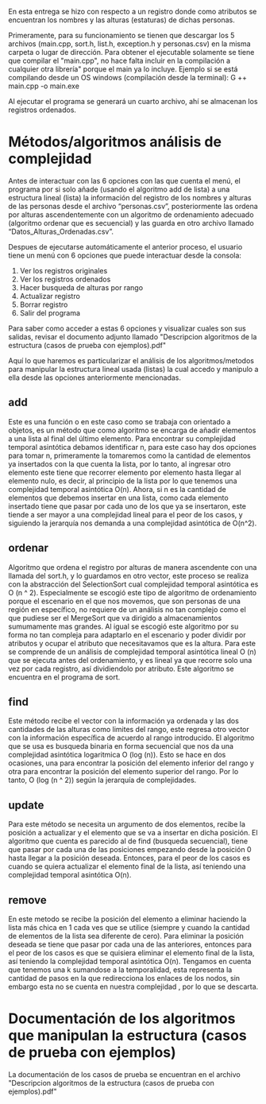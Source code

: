 En esta entrega se hizo con respecto a un registro donde como atributos se encuentran los nombres y las alturas (estaturas) de dichas personas.

Primeramente, para su funcionamiento se tienen que descargar los 5 archivos (main.cpp, sort.h, list.h, exception.h y personas.csv) en la misma carpeta o lugar de dirección. Para obtener el ejecutable solamente se tiene que compilar el "main.cpp", no hace falta incluir en la compilación a cualquier otra librería" porque el main ya lo incluye. Ejemplo si se está compilando desde un OS windows (compilación desde la terminal): G ++ main.cpp -o main.exe

Al ejecutar el programa se generará un cuarto archivo, ahí se almacenan los registros ordenados.

# Métodos/algoritmos  análisis de complejidad

Antes de interactuar con las 6 opciones con las que cuenta el menú, el programa por si solo añade (usando el algoritmo add de lista) a una estructura lineal (lista) la información del registro de los nombres y alturas de las personas desde el archivo “personas.csv”, posteriormente las ordena por alturas ascendentemente con un algoritmo de ordenamiento adecuado (algoritmo ordenar que es secuencial) y las guarda en otro archivo llamado “Datos_Alturas_Ordenadas.csv”.

Despues de ejecutarse automáticamente el anterior proceso, el usuario tiene un menú con 6 opciones que puede interactuar desde la consola:

1. Ver los registros originales
2. Ver los registros ordenados
3. Hacer busqueda de alturas por rango
4. Actualizar registro
5. Borrar registro
6. Salir del programa

Para saber como acceder a estas 6 opciones y visualizar cuales son sus salidas, revisar el documento adjunto llamado "Descripcion algoritmos de la estructura (casos de prueba con ejemplos).pdf"

Aquí lo que haremos es particularizar el análisis de los algoritmos/metodos para manipular la estructura lineal usada (listas) la cual accedo y manipulo a ella desde las opciones anteriormente mencionadas.

## add

Este es una función o en este caso como se trabaja con orientado a objetos, es un método que como algoritmo se encarga de añadir elementos a una lista al final del último elemento. Para encontrar su complejidad temporal asintótica debamos identificar n, para este caso hay dos opciones para tomar n, primeramente la tomaremos como la cantidad de elementos ya insertados con la que cuenta la lista, por lo tanto, al ingresar otro elemento este tiene que recorrer elemento por elemento hasta llegar al elemento nulo, es decir, al principio de la lista por lo que tenemos una complejidad temporal asintótica O(n). Ahora, si n es la cantidad de elementos que debemos insertar en una lista, como cada elemento insertado tiene que pasar por cada uno de los que ya se insertaron, este tiende a ser mayor a una complejidad lineal para el peor de los casos, y siguiendo la jerarquía nos demanda a una complejidad asintótica de O(n^2).

## ordenar

Algoritmo que ordena el registro por alturas de manera ascendente con una llamada del sort.h, y lo guardamos en otro vector, este proceso se realiza con la abstracción del SelectionSort cual complejidad temporal asintótica es O (n ^ 2). Especialmente se escogió este tipo de algoritmo de ordenamiento porque el escenario en el que nos movemos, que son personas de una región en específico, no requiere de un análisis no tan complejo como el que pudiese ser el MergeSort que va dirigido a almacenamientos sumumamente mas grandes. Al igual se escogió este algoritmo por su forma no tan compleja para adaptarlo en el escenario y poder dividir por atributos y ocupar el atributo que necesitavamos que es la altura. Para este se comprende de un análisis de complejidad temporal asintótica lineal O (n) que se ejecuta antes del ordenamiento, y es lineal ya que recorre solo una vez por cada registro, así dividiendolo por atributo. Este algoritmo se encuentra en el programa de sort.

## find

Este método recibe el vector con la información ya ordenada y las dos cantidades de las alturas como limites del rango, este regresa otro vector con la información específica de acuerdo al rango introducido. El algoritmo que se usa es busqueda binaria en forma secuencial que nos da una complejidad asintótica logaritmica O (log (n)). Esto se hace en dos ocasiones, una para encontrar la posición del elemento inferior del rango y otra para encontrar la posición del elemento superior del rango. Por lo tanto, O (log (n ^ 2)) según la jerarquía de complejidades.

## update

Para este método se necesita un argumento de dos elementos, recibe la posición a actualizar y el elemento que se va a insertar en dicha posición. El algoritmo que cuenta es parecido al de find (busqueda secuencial), tiene que pasar por cada una de las posiciones empezando desde la posición 0 hasta llegar a la posición deseada. Entonces, para el peor de los casos es cuando se quiera actualizar el elemento final de la lista, así teniendo una complejidad temporal asintótica O(n).

## remove

En este metodo se recibe la posición del elemento a eliminar haciendo la lista más chica en 1 cada ves que se utilice (siempre y cuando la cantidad de elementos de la lista sea diferente de cero). Para eliminar la posición deseada se tiene que pasar por cada una de las anteriores, entonces para el peor de los casos es que se quisiera eliminar el elemento final de la lista, así teniendo la complejidad temporal asintótica O(n). Tengamos en cuenta que tenemos una k sumandose a la temporalidad, esta representa la cantidad de pasos en la que redirecciona los enlaces de los nodos, sin embargo esta no se cuenta en nuestra complejidad , por lo que se descarta.

# Documentación de los algoritmos que manipulan la estructura (casos de prueba con ejemplos)

La documentación de los casos de prueba se encuentran en el archivo "Descripcion algoritmos de la estructura (casos de prueba con ejemplos).pdf"
